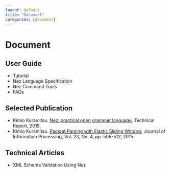```yaml
---
layout: default
title: "Document"
categories: [document]
---
```


# Document

## User Guide

* Tutorial 
* Nez Language Specification
* Nez Command Tools
* FAQs

## Selected Publication

* Kimio Kuramitsu. [Nez: practical open grammar language](http://arxiv.org/abs/1511.08307), Technical Report, 2015.
* Kimio Kuramitsu. [Packrat Parsing with Elastic Sliding Window](https://www.jstage.jst.go.jp/article/ipsjjip/23/4/23_505/_pdf), Journal of Information Processing, Vol. 23, No. 4, pp. 505-512, 2015.

## Technical Articles

* XML Schema Validation Using Nez




